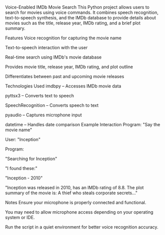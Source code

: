 Voice-Enabled IMDb Movie Search
This Python project allows users to search for movies using voice commands. It combines speech recognition, text-to-speech synthesis, and the IMDb database to provide details about movies such as the title, release year, IMDb rating, and a brief plot summary.

Features
Voice recognition for capturing the movie name

Text-to-speech interaction with the user

Real-time search using IMDb's movie database

Provides movie title, release year, IMDb rating, and plot outline

Differentiates between past and upcoming movie releases

Technologies Used
imdbpy – Accesses IMDb movie data

pyttsx3 – Converts text to speech

SpeechRecognition – Converts speech to text

pyaudio – Captures microphone input

datetime – Handles date comparison
Example Interaction
Program: "Say the movie name"

User: "Inception"

Program:

"Searching for Inception"

"I found these:"

"Inception - 2010"

"Inception was released in 2010, has an IMDb rating of 8.8. The plot summary of the movie is: A thief who steals corporate secrets..."

Notes
Ensure your microphone is properly connected and functional.

You may need to allow microphone access depending on your operating system or IDE.

Run the script in a quiet environment for better voice recognition accuracy.
